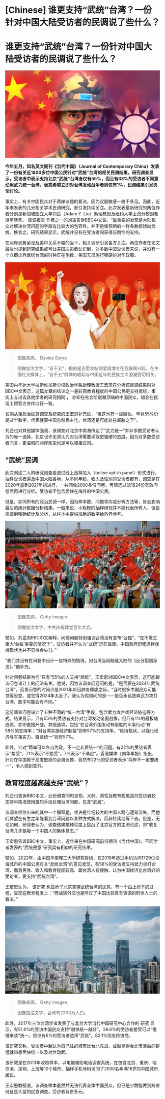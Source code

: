 # [Chinese] 谁更支持“武统”台湾？一份针对中国大陆受访者的民调说了些什么？

#  谁更支持“武统”台湾？一份针对中国大陆受访者的民调说了些什么？


![中国外交部发言人汪文斌批评美国称美方“费尽心机”在一个中国原则问题上玩弄文字游戏。他抨击美国违背在台湾问题上之承诺“虚化、掏空一个中国原则，明里暗里怂恿支持“台独”分裂活动。”。](_129898538_whatsubject.jpg)

**今年五月，知名英文期刊《当代中国》（Journal of Contemporary China）发表了一份有关近1800多位中国公民针对“武统”台湾的相关民调结果。研究调查显示，受访者中表示支持北京“武统”台湾者仅有55%，而且有33%的受访者不同意动用武力统一台湾，表态希望立即对台湾发动战争者则仅有1%，民调结果引发舆论讨论。**

事实上，有关中国民众对于两岸议题的看法，因为议题敏感一直不多见。因此，近年来发表的几分相关学术民调研究，都引发持续关注。此次发表最新研究的两位作者分别是新加坡国立大学刘遥（Adam Y. Liu）助理教授及纽约大学上海分校副教授李晓隽。
 民调报告  作者之一的刘遥告诉BBC中文说，“最重要的发现是大陆民众对解决台湾问题的手段有比较大的包容性，并不是像预期的一样多数都倾向武统。换言之，研究结果显示，武统并没有在受访者间获得压倒性的支持。

在两岸局势紧张及美中关系不睦的当下，相关调研引发各方关注。两位作者在论文最后也提到研究结果或可让美国决策者认识到，对多数中国受访者来说，并没有一个立即出兵武统台湾的时钟正在倒数，美国无须施行强硬的对华政策。

![中国爱国博主插画](_129898539_china_nationalist_weibo_influencer_illustration_1_v2.jpg)

> 图像来源，  Davies Surya
>
> 图像加注文字，“自干五”，指的是志愿发帖的爱国博主在互联网兴起。在中国社交媒体上，“自干五”群体的崛起与中国近年的民族主义浪潮密切相关。

美国内华达大学拉斯维加斯分校政治学系助理教授王宏恩在分析该民调结果时对BBC中文表示，这篇文章的结论之一是较高教育程度的中国公民更支持武统，事实上与过去其他学者的研究相同 **，** 亦即在社会阶层越顶端的中国民众，越会在民调上跟官方宣传口径一致。

长期从事政治民意调查及研究的王宏恩补充说，“但这也有一些隐忧，毕竟55%仍是过半数字，代表就算中国忽然民主化，台湾还是可能处在威胁之下”。

刘遥也对其他媒体强调，该调查对北京中南海传达了“武力统一”并非多数受访者认为的唯一选择，北京也许无须认为对台湾需要采取更强硬的态度，因为对多数受访者而言，更温和的两岸政策也是可以被接受的。

##  “武统”民调

此次刘遥二人的研究调查是透过线上选择加入（online opt-in panel）形式进行。抽样受访者遍及中国大陆各地，从不同年龄、收入及性别的受访者都有，调查是在2020年底到2021年初进行，一共回收2000多份问卷，再筛选过滤1824份有效问卷后再进行分析。受访者不包含居住在海外的中国公民。

但是，如同所有的政治民调一样，因为样本数、问题导向或分析方法等，皆会影响最后的统计数据分析结果。一般来说，小规模的抽样研究并不能代表所有人，但是需做到精确统计及分析，从样本中提供准确的数字给外界参考。

![中共庆祝建党百年大会](_119156365_gettyimages-1233739594.jpg)

> 图像来源，  Getty Images
>
> 图像加注文字，中共庆祝建党百年大会。

譬如，刘遥向BBC中文解释，问卷问题特别强调台湾没有宣布“台独”，“在不发生重大‘台独’事变的情况下”，受访者并不认为“武统”迫在眉睫。中国政府即使选择保持现状也并不见得会失分。”

“我们并没有在问卷中设计一些特殊的情境，如台湾当局触碰大陆的《反分裂国家法》。”他补充。

针对问卷结果为何“只有”55%的人支持“武统”，王宏恩对BBC中文表示，这可能跟该问卷设计上的问法有关。他说，因为该调查问卷问的是，“是否要在2024年武统台湾”，而发问卷的时间点是2021年新冠肺炎肆虐之际，“当时很多中国民众可能觉得没空、或觉得2024年太近了。我认为假如问的是——是否永远放弃武力攻打台湾，数字可能会有不同。”

这份调查问卷设计了五种不同的“统一台湾”手段，包含武力攻台或经济胁迫等方式。结果显示，只有55％的受访者支持对台湾发动全面战争，但只有1%的最极端选项，亦即直接开战。其他选项，包括“在台湾外围发动有限度的军事行动”有58%的支持率；“对台湾实施经济制裁”则有57%的支持率。“维持现状，以强化经济与军事实力，直至统一”则有57%。


此外，针对“两岸可以各自为政，不一定非要统一”的问题，有22%的受访者表示“接受”，71%表示“不接受”，7%表示“不确定”。香港媒体《南华早报》指出，针对在中国属于高度敏感的台海议题，竟然有22％的受访者表示“两岸不一定要统一”，令人感到意外。

##  教育程度越高越支持“武统”？

刘遥也告诉BBC中文，此份调查同时发现，大龄、男性及教育程度高的受访者较支持中南海使用激烈手段处理台湾问题，包含“武统”。

该调查推估出来的其中一个解释是，或许是年纪较大的中国人耐心逐渐流失，而他们冀望在有生之年能看到台湾问题以某种方式解决，而非持续地等下去。但是，无论如何，研究者认为，调查结果某种程度上挑战了北京官方的主流论述，即“收复台湾几乎是每一个中国人的集体意志。”

王宏恩告诉BBC中文，事实上，近年来在中国研究前沿期刊《当代中国》，不同学者发表的“武统民意”研究具有相似的研究结果。

譬如，2022年，由中国华南理工大学研究群组，在2019年透过手机访问1729位沿海城市的中国公民有关“武统台湾”的意见发现，有58%的受访者支持武力攻打台湾，而且男性、收入和教育程度较高、跟台湾人有接触、认为中国经济比台湾好的受访者，更支持“武统台湾”。

王宏恩认为， 该研究  也显示了北京掌握武统台湾的民意，有一个由上而下的过程，显现在教育程度上：“而战狼外交也是呼应了中国比较具有资源的群体人士的看法。”

![台北101大楼](_129898537_gettyimages-994820660.jpg)

> 图像来源，  Getty Images
>
> 图像加注文字，台湾有2300万人口。

此外，2017年三位台湾学者发表了与北京大学当代中国研究中心合作的 研究  显示，有51.6%的受访中国民众支持“越快统一越好”，28.8%的受访者接受可以“慢慢来谈”统一。但仅有6%的受访者选择“武统”，82.1%则支持协商。

该研究又称，受访者中越认为自己住的城市比台北先进、或越觉得台北市落后的群组就越想尽快统一以及对台动武。

该研究是在2013年收取样本，以电脑辅助电话调查系统，在包含北京、重庆、哈尔滨、深圳、上海等10个城市，抽样手机号码访问了2000名年满18岁的中国城市居民。

王宏恩教授说，该调查样本虽然并无法代表全体中国民众，但已是少数能做到跨省份且是大型的民意调查，受访者背景多元。


